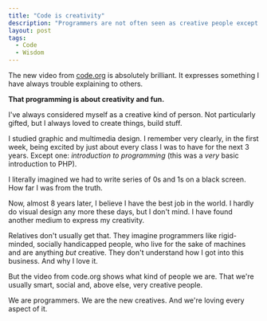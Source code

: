 ```yaml
---
title: "Code is creativity"
description: "Programmers are not often seen as creative people except by other programmers."
layout: post
tags:
  - Code
  - Wisdom
---
```


The new video from [code.org](http://www.code.org) is absolutely brilliant. It expresses something I have always trouble explaining to others.

**That programming is about creativity and fun.**

I've always considered myself as a creative kind of person. Not particularly gifted, but I always loved to create things, build stuff. 

I studied graphic and multimedia design. I remember very clearly, in the first week, being excited by just about every class I was to have for the next 3 years. Except one: *introduction to programming* (this was a *very* basic introduction to PHP). 

I literally imagined we had to write series of 0s and 1s on a black screen. How far I was from the truth. 

Now, almost 8 years later, I believe I have the best job in the world. I hardly do visual design any more these days, but I don't mind. I have found another medium to express my creativity. 

Relatives don't usually get that. They imagine programmers like rigid-minded, socially handicapped people, who live for the sake of machines and are anything *but* creative. They don't understand how I got into this business. And why I love it.

But the video from code.org shows what kind of people we are. That we're usually smart, social and, above else, very creative people. 

We are programmers. We are the new creatives. And we're loving every aspect of it.
